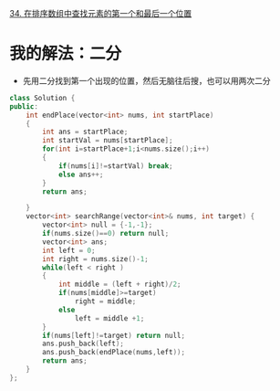 [34. 在排序数组中查找元素的第一个和最后一个位置](https://leetcode-cn.com/problems/find-first-and-last-position-of-element-in-sorted-array/)



# 我的解法：二分
- 先用二分找到第一个出现的位置，然后无脑往后搜，也可以用两次二分

```C++
class Solution {
public:
    int endPlace(vector<int> nums, int startPlace)
    {
        int ans = startPlace;
        int startVal = nums[startPlace];
        for(int i=startPlace+1;i<nums.size();i++)
        {
            if(nums[i]!=startVal) break;
            else ans++;
        }
        return ans;

    }
    vector<int> searchRange(vector<int>& nums, int target) {
        vector<int> null = {-1,-1};
        if(nums.size()==0) return null;
        vector<int> ans;
        int left = 0;
        int right = nums.size()-1;
        while(left < right )
        {
            int middle = (left + right)/2;
            if(nums[middle]>=target)
                right = middle;
            else 
                left = middle +1;
        }
        if(nums[left]!=target) return null;
        ans.push_back(left);
        ans.push_back(endPlace(nums,left));
        return ans;
    }
};
```
